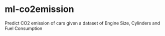 # ml-co2emission
Predict CO2 emission of cars given a dataset of Engine Size, Cylinders and Fuel Consumption
